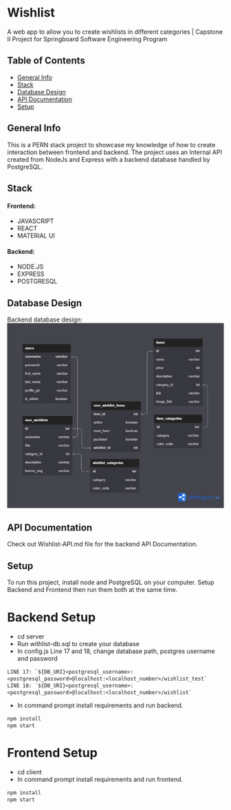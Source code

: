 # Wishlist
A web app to allow you to create wishlists in different categories | Capstone II Project for Springboard Software Engineering Program

## Table of Contents
* [General Info](#general-info)
* [Stack](#stack)
* [Database Design](#database_design)
* [API Documentation](#api-documentation)
* [Setup](#setup)

## General Info
This is a PERN stack project to showcase my knowledge of how to create interaction between frontend and backend.
The project uses an Internal API created from NodeJs and Express with a backend database handled by PostgreSQL.

## Stack
#### Frontend:
* JAVASCRIPT
* REACT
* MATERIAL UI 
#### Backend:
* NODE.JS
* EXPRESS
* POSTGRESQL

## Database Design
Backend database design:
![Wishlist Database](https://github.com/PrimsCode/wishlist/blob/master/wishlist-ERD.png)

## API Documentation
Check out Wishlist-API.md file for the backend API Documentation.

## Setup
To run this project, install node and PostgreSQL on your computer. 
Setup Backend and Frontend then run them both at the same time.
# Backend Setup
- cd server
- Run withlist-db.sql to create your database
- In config.js Line 17 and 18, change database path, postgres username and password
```
LINE 17: `${DB_URI}<postgresql_username>:<postgresql_password>@localhost:<localhost_number>/wishlist_test`
LINE 18: `${DB_URI}<postgresql_username>:<postgresql_password>@localhost:<localhost_number>/wishlist`
```
- In command prompt install requirements and run backend.
```
npm install
npm start
```
# Frontend Setup
- cd client
- In command prompt install requirements and run frontend.
```
npm install
npm start
```